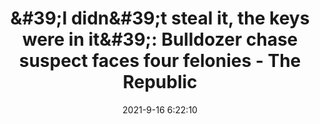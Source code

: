 ---
"title": "&amp;#39;I didn&amp;#39;t steal it, the keys were in it&amp;#39;: Bulldozer chase suspect faces four felonies - The Republic"
"date": "2021-9-16 6:22:10"
"feed_name": "GOOGLENEWSCONSTRUCTION"
"feed_website": "https://news.google.com/search?q=construction%2Bincident&hl=en-US&gl=US&ceid=US:en"
"feed_rss": "https://news.google.com/rss/search?q=construction%2Bincident&hl=en-US&gl=US&ceid=US:en"
"link": "http://www.therepublic.com/2021/09/16/i_didnt_steal_it_the_keys_were_in_it_bulldozer_chase_suspect_faces_four_felonies-4/"
"file": "_posts/2021-1-1-68a354577b9f5a3a5a65b78bd24432207aa9545b.md"
"accident": "1"
"drilling": "0"
---